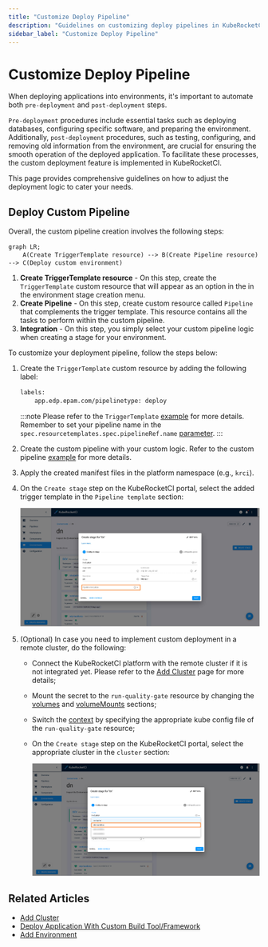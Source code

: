```yaml
---
title: "Customize Deploy Pipeline"
description: "Guidelines on customizing deploy pipelines in KubeRocketCI, including pre-deployment and post-deployment steps automation for optimal application deployment."
sidebar_label: "Customize Deploy Pipeline"
---
```

<!-- markdownlint-disable MD025 -->

# Customize Deploy Pipeline

<head>
  <link rel="canonical" href="https://docs.kuberocketci.io/docs/operator-guide/cd/customize-deploy-pipeline" />
</head>

When deploying applications into environments, it's important to automate both `pre-deployment` and `post-deployment` steps.

`Pre-deployment` procedures include essential tasks such as deploying databases, configuring specific software, and preparing the environment. Additionally, `post-deployment` procedures, such as testing, configuring, and removing old information from the environment, are crucial for ensuring the smooth operation of the deployed application. To facilitate these processes, the custom deployment feature is implemented in KubeRocketCI.

This page provides comprehensive guidelines on how to adjust the deployment logic to cater your needs.

## Deploy Custom Pipeline

Overall, the custom pipeline creation involves the following steps:

```mermaid
graph LR;
    A(Create TriggerTemplate resource) --> B(Create Pipeline resource) --> C(Deploy custom environment)
```

1. **Create TriggerTemplate resource** -  On this step, create the `TriggerTemplate` custom resource that will appear as an option in the in the environment stage creation menu.
2. **Create Pipeline** - On this step, create custom resource called `Pipeline` that complements the trigger template. This resource contains all the tasks to perform within the custom pipeline.
3. **Integration** - On this step, you simply select your custom pipeline logic when creating a stage for your environment.

To customize your deployment pipeline, follow the steps below:

1. Create the `TriggerTemplate` custom resource by adding the following label:

    ```bash
    labels:
        app.edp.epam.com/pipelinetype: deploy
    ```

    :::note
      Please refer to the `TriggerTemplate` [example](https://github.com/epam/edp-tekton/blob/release/0.12/charts/pipelines-library/templates/triggers/cd/deploy.yaml) for more details. Remember to set your pipeline name in the `spec.resourcetemplates.spec.pipelineRef.name` [parameter](https://github.com/epam/edp-tekton/blob/release/0.12/charts/pipelines-library/templates/triggers/cd/deploy.yaml#L35).
    :::

2. Create the custom pipeline with your custom logic. Refer to the custom pipeline [example](https://github.com/epam/edp-tekton/blob/release/0.12/charts/pipelines-library/templates/triggers/cd/deploy.yaml) for more details.

3. Apply the created manifest files in the platform namespace (e.g., `krci`).

4. On the `Create stage` step on the KubeRocketCI portal, select the added trigger template in the `Pipeline template` section:

    ![Select trigger template](../../assets/operator-guide/select_trigger_template.png "Select trigger template")

5. (Optional) In case you need to implement custom deployment in a remote cluster, do the following:

    * Connect the KubeRocketCI platform with the remote cluster if it is not integrated yet. Please refer to the [Add Cluster](../../user-guide/add-cluster.md) page for more details;
    * Mount the secret to the `run-quality-gate` resource by changing the [volumes](https://github.com/epam/edp-tekton/blob/release/0.16/charts/pipelines-library/templates/tasks/cd/run-quality-gate.yaml#L9) and [volumeMounts](https://github.com/epam/edp-tekton/blob/release/0.16/charts/pipelines-library/templates/tasks/cd/run-quality-gate.yaml#L40) sections;
    * Switch the [context](https://github.com/epam/edp-tekton/blob/release/0.16/charts/pipelines-library/templates/tasks/cd/run-quality-gate.yaml#L33) by specifying the appropriate kube config file of the `run-quality-gate` resource;
    * On the `Create stage` step on the KubeRocketCI portal, select the appropriate cluster in the `cluster` section:

      ![Select cluster](../../assets/user-guide/select-cluster.png "Select cluster")

## Related Articles

* [Add Cluster](../../user-guide/add-cluster.md)
* [Deploy Application With Custom Build Tool/Framework](../../use-cases/tekton-custom-pipelines.md)
* [Add Environment](../../user-guide/add-cd-pipeline.md)
